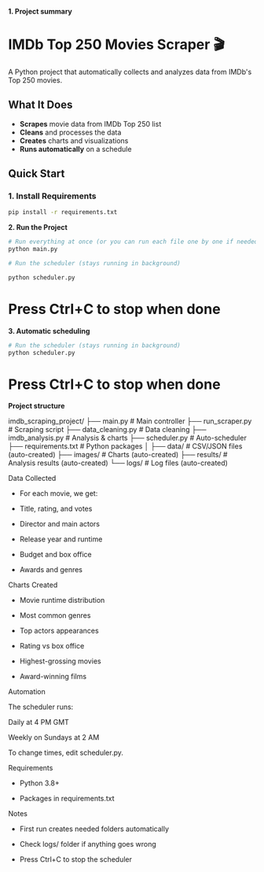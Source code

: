 **1. Project summary**

# IMDb Top 250 Movies Scraper 🎬

A Python project that automatically collects and analyzes data from IMDb's Top 250 movies.

## What It Does

- **Scrapes** movie data from IMDb Top 250 list
- **Cleans** and processes the data
- **Creates** charts and visualizations
- **Runs automatically** on a schedule

## Quick Start

### 1. Install Requirements
```bash
pip install -r requirements.txt
```


**2. Run the Project**

``` bash
# Run everything at once (or you can run each file one by one if needed)
python main.py
```

```bash
# Run the scheduler (stays running in background)

python scheduler.py
```

# Press Ctrl+C to stop when done

**3. Automatic scheduling**

```bash
# Run the scheduler (stays running in background)
python scheduler.py
```

# Press Ctrl+C to stop when done

**Project structure**

imdb_scraping_project/
├── main.py                 # Main controller
├── run_scraper.py        # Scraping script
├── data_cleaning.py        # Data cleaning
├── imdb_analysis.py        # Analysis & charts
├── scheduler.py            # Auto-scheduler
├── requirements.txt        # Python packages
│
├── data/                   # CSV/JSON files (auto-created)
├── images/                 # Charts (auto-created)
├── results/                # Analysis results (auto-created)
└── logs/                   # Log files (auto-created)

Data Collected

- For each movie, we get:

- Title, rating, and votes

- Director and main actors

- Release year and runtime

- Budget and box office

- Awards and genres

Charts Created

- Movie runtime distribution

- Most common genres

- Top actors appearances

- Rating vs box office

- Highest-grossing movies

- Award-winning films


Automation

The scheduler runs:

Daily at 4 PM GMT

Weekly on Sundays at 2 AM

To change times, edit scheduler.py.

Requirements

- Python 3.8+

- Packages in requirements.txt

Notes

- First run creates needed folders automatically

- Check logs/ folder if anything goes wrong

- Press Ctrl+C to stop the scheduler
